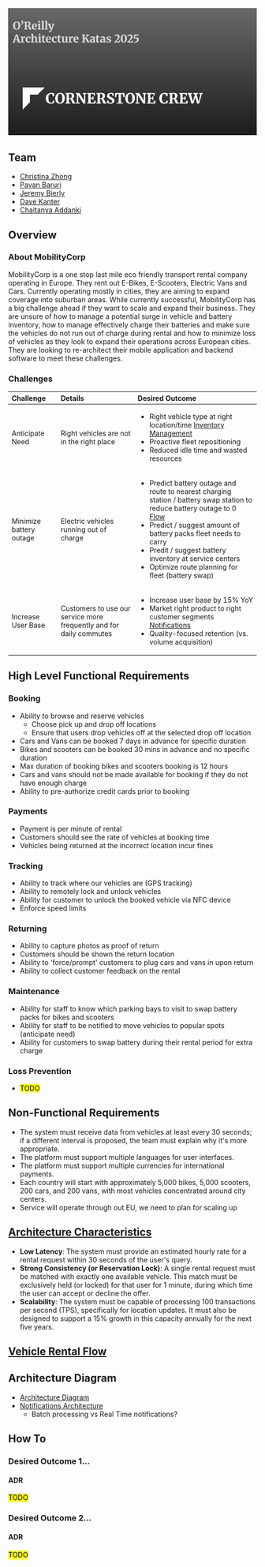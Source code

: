 ![Team Header](diagram/Header_Image.png "Team Image")
## Team
* [Christina Zhong](https://www.linkedin.com/in/zhongchristina/)
* [Pavan Baruri](https://www.linkedin.com/in/pavan-baruri/)
* [Jeremy Bierly](https://www.linkedin.com/in/jeremybierly/)
* [Dave Kanter](https://www.linkedin.com/in/kanter/)
* [Chaitanya Addanki](https://www.linkedin.com/in/chaitanya-addanki/)

## Overview
### About MobilityCorp
MobilityCorp is a one stop last mile eco friendly transport rental company operating in Europe. They rent out E-Bikes, E-Scooters, Electric Vans and Cars. Currently operating mostly in cities, they are aiming to expand coverage into suburban areas. While currently successful, MobilityCorp has a big challenge ahead if they want to scale and expand their business. They are unsure of how to manage a potential surge in vehicle and battery inventory, how to manage effectively charge their batteries and make sure the vehicles do not run out of charge during rental and how to minimize loss of vehicles as they look to expand their operations across European cities. They are looking to re-architect their mobile application and backend software to meet these challenges.
### Challenges
| Challenge | Details | Desired Outcome |
|:--------  |:------- |:--------------- |
| Anticipate Need | Right vehicles are not in the right place | <ul> <li>Right vehicle type at right location/time [Inventory Management](diagram/CA-Management-InvMgmt.jpeg) <li>Proactive fleet repositioning <li>Reduced idle time and wasted resources<ul>|
| Minimize battery outage | Electric vehicles running out of charge | <ul> <li>Predict battery outage and route to nearest charging station / battery swap station to reduce battery outage to 0 [Flow](diagram/CA-Returns-Flow.jpeg) <li>Predict / suggest amount of battery packs fleet needs to carry <li>Predit / suggest battery inventory at service centers<li>Optimize route planning for fleet (battery swap) <ul>|
| Increase User Base | Customers to use our service more frequently and for daily commutes | <ul> <li>Increase user base by 15% YoY <li>Market right product to right customer segments [Notifications](diagram/CA-Notifications.jpeg) <li> Quality-focused retention (vs. volume acquisition)<ul>|

## High Level Functional Requirements
### Booking
* Ability to browse and reserve vehicles
  * Choose pick up and drop off locations
  * Ensure that users drop vehicles off at the selected drop off location
* Cars and Vans can be booked 7 days in advance for specific duration
* Bikes and scooters can be booked 30 mins in advance and no specific duration
* Max duration of booking bikes and scooters booking is 12 hours
* Cars and vans should not be made available for booking if they do not have enough charge
* Ability to pre-authorize credit cards prior to booking
### Payments
* Payment is per minute of rental
* Customers should see the rate of vehicles at booking time
* Vehicles being returned at the incorrect location incur fines
### Tracking
* Ability to track where our vehicles are (GPS tracking)
* Ability to remotely lock and unlock vehicles
* Ability for customer to unlock the booked vehicle via NFC device
* Enforce speed limits
### Returning
* Ability to capture photos as proof of return
* Customers should be shown the return location
* Ability to 'force/prompt' customers to plug cars and vans in upon return
* Ability to collect customer feedback on the rental
### Maintenance
* Ability for staff to know which parking bays to visit to swap battery packs for bikes and scooters
* Ability for staff to be notified to move vehicles to popular spots (anticipate need)
* Ability for customers to swap battery during their rental period for extra charge
### Loss Prevention
* <mark>TODO</mark>
## Non-Functional Requirements
* The system must receive data from vehicles at least every 30 seconds; if a different interval is proposed, the team must explain why it's more appropriate.
* The platform must support multiple languages for user interfaces.
* The platform must support multiple currencies for international payments.
* Each country will start with approximately 5,000 bikes, 5,000 scooters, 200 cars, and 200 vans, with most vehicles concentrated around city centers.
* Service will operate through out EU, we need to plan for scaling up

## [Architecture Characteristics](diagram/architecture-characteristics.pdf) 
* **Low Latency**: The system must provide an estimated hourly rate for a rental request within 30 seconds of the user's query.
* **Strong Consistency (or Reservation Lock)**: A single rental request must be matched with exactly one available vehicle. This match must be exclusively held (or locked) for that user for 1 minute, during which time the user can accept or decline the offer.
* **Scalability**: The system must be capable of processing 100 transactions per second (TPS), specifically for location updates. It must also be designed to support a 15% growth in this capacity annually for the next five years.</li></ul>

## [Vehicle Rental Flow](diagram/rental_flow.md) 

## Architecture Diagram
* [Architecture Diagram](diagram/mobilitycorp_architecture.pdf)
* [Notifications Architecture](diagram/CA-Katas2025-Notifications-Architecture.png)
  * Batch processing vs Real Time notifications?
## How To
### Desired Outcome 1...
#### ADR
<mark>TODO<mark>
### Desired Outcome 2...
#### ADR
<mark>TODO<mark>

